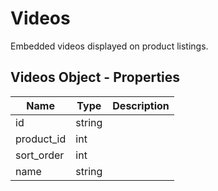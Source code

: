 # Videos

Embedded videos displayed on product listings.

## Videos Object - Properties

| Name | Type | Description |
| --- | --- | --- |
| id | string |
| product_id | int |
| sort_order | int |
| name | string |
